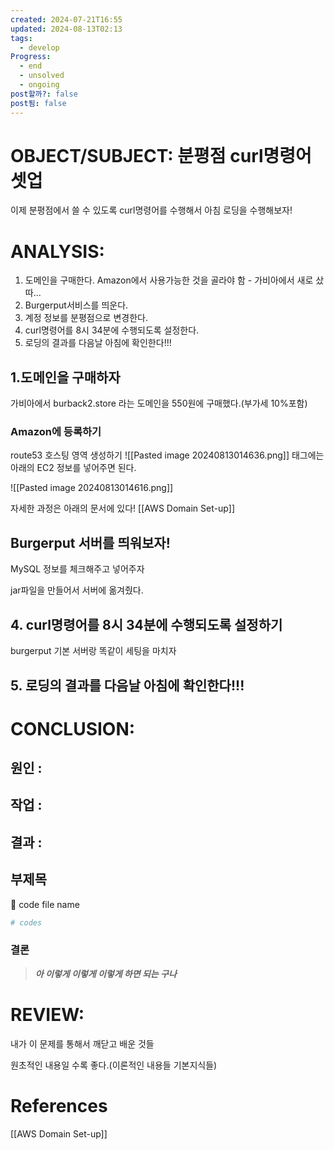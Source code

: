 ```yaml
---
created: 2024-07-21T16:55
updated: 2024-08-13T02:13
tags:
  - develop
Progress:
  - end
  - unsolved
  - ongoing
post할까?: false
post됨: false
---
```

# OBJECT/SUBJECT: 분평점 curl명령어 셋업
이제 분평점에서 쓸 수 있도록 curl명령어를 수행해서 아침 로딩을 수행해보자!

# ANALYSIS:
1. 도메인을 구매한다. Amazon에서 사용가능한 것을 골라야 함 - 가비아에서 새로 샀따...
2. Burgerput서비스를 띄운다.
3. 계정 정보를 분평점으로 변경한다.
4. curl명령어를 8시 34분에 수행되도록 설정한다.
5. 로딩의 결과를 다음날 아침에 확인한다!!!
## 1.도메인을 구매하자
가비아에서 burback2.store 라는 도메인을 550원에 구매했다.(부가세 10%포함)

### Amazon에 등록하기 
route53 호스팅 영역 생성하기
![[Pasted image 20240813014636.png]]
태그에는 아래의 EC2 정보를 넣어주면 된다.


![[Pasted image 20240813014616.png]]

자세한 과정은 아래의 문서에 있다!
[[AWS Domain Set-up]]

## Burgerput 서버를 띄워보자!
MySQL 정보를 체크해주고 넣어주자

jar파일을 만들어서 서버에 옮겨줬다.

## 4. curl명령어를 8시 34분에 수행되도록 설정하기
burgerput 기본 서버랑 똑같이 세팅을 마치자



## 5. 로딩의 결과를 다음날 아침에 확인한다!!!
# CONCLUSION:

## 원인 :

## 작업 :

## 결과 :

## 부제목

<aside> 🔽 code file name

</aside>

```bash
# codes
```

### 결론

> _**아 이렇게 이렇게 이렇게 하면 되는 구나**_

# REVIEW:

내가 이 문제를 통해서 깨닫고 배운 것들

원초적인 내용일 수록 좋다.(이론적인 내용들 기본지식들)

# References
[[AWS Domain Set-up]]
